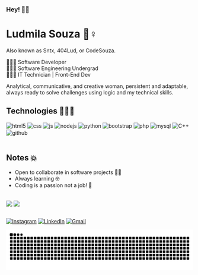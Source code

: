 ### Hey! 👋🏻
# Ludmila Souza  💜♀️
Also known as Sntx, 404Lud, or CodeSouza.

👩🏻‍💻 Software Developer\
👩🏻‍💻 Software Engineering Undergrad\
👩🏻‍💻 IT Technician | Front-End Dev

Analytical, communicative, and creative woman, persistent and adaptable, always ready to solve challenges using logic and my technical skills.

## Technologies 🦸🏻‍♂️

<div style="display: inline_block">
  <img align="center" alt="html5" src="https://img.shields.io/badge/HTML5-E34F26?style=for-the-badge&logo=html5&logoColor=white" />
  <img align="center" alt="css" src="https://img.shields.io/badge/CSS3-1572B6?style=for-the-badge&logo=css3&logoColor=white" />
  <img align="center" alt="js" src="https://img.shields.io/badge/JavaScript-F7DF1E?style=for-the-badge&logo=javascript&logoColor=black" />
  <img align="center" alt="nodejs" src="https://img.shields.io/badge/Node.js-43853D?style=for-the-badge&logo=node.js&logoColor=white" />
  <img align="center" alt="python" src="https://img.shields.io/badge/Python-3776AB?style=for-the-badge&logo=python&logoColor=white" />
  <img align="center" alt="bootstrap" src="https://img.shields.io/badge/Bootstrap-563D7C?style=for-the-badge&logo=bootstrap&logoColor=white" />
  <img align="center" alt="php" src= "https://img.shields.io/badge/PHP-777BB4?style=for-the-badge&logo=php&logoColor=white" />
  <img align="center" alt="mysql" src= "https://img.shields.io/badge/MySQL-00000F?style=for-the-badge&logo=mysql&logoColor=white" />
  <img align="center" alt="C++" src= "https://img.shields.io/badge/C%2B%2B-00599C?style=for-the-badge&logo=c%2B%2B&logoColor=white" />
  <img align="center" alt="github" src= "https://img.shields.io/badge/GitHub-100000?style=for-the-badge&logo=github&logoColor=white" />
</div><br/>

## Notes 💥
- Open to collaborate in software projects 🤘🏻
- Always learning 🤓
- Coding is a passion not a job! 🤖

<!--
## Reach me out! 🫣
👩🏻 - <portfolio>
🐮 - <site>
-->
</br>

<div>
<img align="center"  src="https://github-readme-stats.vercel.app/api?username=LuuhSNTX&theme=midnight-purple&show_icons=true" height="150">
<img align="center" src="https://github-readme-stats.vercel.app/api/top-langs/?username=LuuhSNTX&theme=midnight-purple&layout=compact" height="150" />

</div>

</br>

[![Instagram](https://img.shields.io/badge/Instagram-E4405F?style=for-the-badge&logo=instagram&logoColor=white)](https://instagram.com/sujeitoprogramador)
[![LinkedIn](https://img.shields.io/badge/LinkedIn-0077B5?style=for-the-badge&logo=linkedin&logoColor=white)]()
[![Gmail](https://img.shields.io/badge/Gmail-D14836?style=for-the-badge&logo=gmail&logoColor=white)]()

<picture>
  <source media="(prefers-color-scheme: dark)" srcset="https://raw.githubusercontent.com/LuuhSNTX/LuuhSNTX/output/github-contribution-grid-snake-dark.svg">
  <source media="(prefers-color-scheme: light)" srcset="https://raw.githubusercontent.com/LuuhSNTX/LuuhSNTX/output/github-contribution-grid-snake.svg">
  <img alt="github contribution grid snake animation" src="https://raw.githubusercontent.com/LuuhSNTX/LuuhSNTX/output/github-contribution-grid-snake.svg">
</picture>

<!--
Here are some ideas to get you started:

- 🔭 I’m currently working on ...
- 🌱 I’m currently learning ...
- 👯 I’m looking to collaborate on ...
- 🤔 I’m looking for help with ...
- 💬 Ask me about ...
- 📫 How to reach me: ...
- 😄 Pronouns: ...
- ⚡ Fun fact: ...
-->


